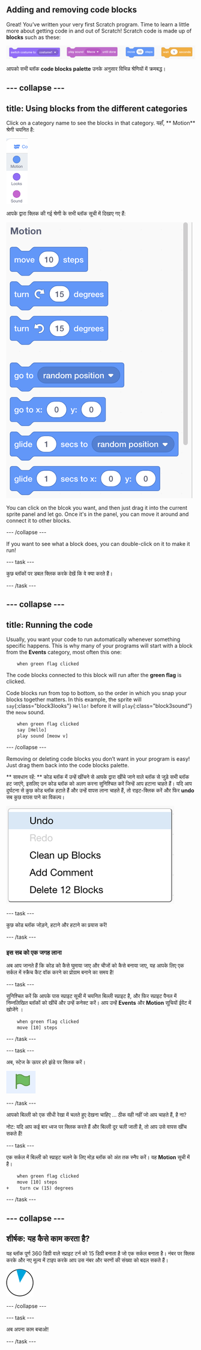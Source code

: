 ## Adding and removing code blocks

Great! You’ve written your very first Scratch program. Time to learn a little more about getting code in and out of Scratch! Scratch code is made up of **blocks** such as these:

![](images/code1.png)

आपको सभी ब्लॉक **code blocks palette** उनके अनुसार विभिन्न श्रेणियों में क्रमबद्ध।

## \--- collapse \---

## title: Using blocks from the different categories

Click on a category name to see the blocks in that category. यहाँ, ** Motion** श्रेणी चयनित है:

![](images/code2a.png)

आपके द्वारा क्लिक की गई श्रेणी के सभी ब्लॉक सूची में दिखाए गए हैं:

![](images/code2b.png)

You can click on the blcok you want, and then just drag it into the current sprite panel and let go. Once it's in the panel, you can move it around and connect it to other blocks.

\--- /collapse \---

If you want to see what a block does, you can double-click on it to make it run!

\--- task \---

कुछ ब्लॉकों पर डबल क्लिक करके देखें कि वे क्या करते हैं।

\--- /task \---

## \--- collapse \---

## title: Running the code

Usually, you want your code to run automatically whenever something specific happens. This is why many of your programs will start with a block from the **Events** category, most often this one:

```blocks3
    when green flag clicked
```

The code blocks connected to this block will run after the **green flag** is clicked.

Code blocks run from top to bottom, so the order in which you snap your blocks together matters. In this example, the sprite will `say`{:class="block3looks"} `Hello!` before it will `play`{:class="block3sound"} the `meow` sound.

```blocks3
    when green flag clicked
    say [Hello]
    play sound [meow v]
```

\--- /collapse \---

Removing or deleting code blocks you don’t want in your program is easy! Just drag them back into the code blocks palette.

** सावधान रहें: ** कोड ब्लॉक में उन्हें खींचने से आपके द्वारा खींचे जाने वाले ब्लॉक से जुड़े सभी ब्लॉक हट जाएंगे, इसलिए उन कोड ब्लॉक को अलग करना सुनिश्चित करें जिन्हें आप हटाना चाहते हैं। यदि आप दुर्घटना से कुछ कोड ब्लॉक हटाते हैं और उन्हें वापस लाना चाहते हैं, तो राइट-क्लिक करें और फिर **undo** सब कुछ वापस पाने का विकल्प।

![](images/code6.png)

\--- task \---

कुछ कोड ब्लॉक जोड़ने, हटाने और हटाने का प्रयास करें!

\--- /task \---

### इस सब को एक जगह लाना

अब आप जानते हैं कि कोड को कैसे घुमाया जाए और चीजों को कैसे बनाया जाए, यह आपके लिए एक सर्कल में स्क्रैच कैट वॉक करने का प्रोग्राम बनाने का समय है!

\--- task \---

सुनिश्चित करें कि आपके पास स्प्राइट सूची में चयनित बिल्ली स्प्राइट है, और फिर स्प्राइट पैनल में निम्नलिखित ब्लॉकों को खींचें और उन्हें कनेक्ट करें। आप उन्हें **Events** और **Motion** सूचियों ईवेंट में खोजेंगे ।

```blocks3
    when green flag clicked
    move [10] steps
```

\--- /task \---

\--- task \---

अब, स्टेज के ऊपर हरे झंडे पर क्लिक करें।

![](images/code7.png)

\--- /task \---

आपको बिल्ली को एक सीधी रेखा में चलते हुए देखना चाहिए ... ठीक वही नहीं जो आप चाहते हैं, है ना?

नोट: यदि आप कई बार ध्वज पर क्लिक करते हैं और बिल्ली दूर चली जाती है, तो आप उसे वापस खींच सकते हैं!

\--- task \---

एक सर्कल में बिल्ली को स्प्राइट चलने के लिए मोड़ ब्लॉक को अंत तक स्नैप करें। यह **Motion** सूची में है।

```blocks3
    when green flag clicked
    move [10] steps
+    turn cw (15) degrees
```

\--- /task \---

## \--- collapse \---

## शीर्षक: यह कैसे काम करता है?

यह ब्लॉक पूर्ण 360 डिग्री वाले स्प्राइट टर्न को 15 डिग्री बनाता है जो एक सर्कल बनाता है। नंबर पर क्लिक करके और नए मूल्य में टाइप करके आप उस नंबर और चरणों की संख्या को बदल सकते हैं।

![](images/code9.png)

\--- /collapse \---

\--- task \---

अब अपना काम बचाओ!

\--- /task \---